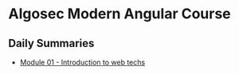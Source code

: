 # Algosec Modern Angular Course

## Daily Summaries

* [Module 01 - Introduction to web techs](./module%2001/README.md)
